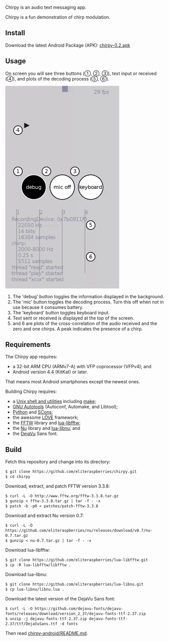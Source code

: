 Chirpy is an audio text messaging app.

Chirpy is a fun demonstration of chirp modulation.


## Install

Download the latest Android Package (APK):
[chirpy-0.2.apk](https://github.com/eliteraspberries/chirpy/releases/tag/v0.2)


## Usage

On screen you will see three buttons (①, ②, ③), text input or received (④),
and plots of the decoding process (⑤, ⑥).

![Example usage](chirpy.gif)

 1. The 'debug' button toggles the information displayed in the background.
 2. The 'mic' button toggles the decoding process.
    Turn this off when not in use because it consumes battery.
 3. The 'keyboard' button toggles keyboard input.
 4. Text sent or received is displayed at the top of the screen.
 5. and 6 are plots of the cross-correlation of the audio received and
    the zero and one chirps.
    A peak indicates the presence of a chirp.


## Requirements

The Chirpy app requires:

  - a 32-bit ARM CPU (ARMv7-A) with VFP coprocessor (VFPv4); and
  - Android version 4.4 (KitKat) or later.

That means most Android smartphones except the newest ones.

Building Chirpy requires:

  - a [Unix shell and utilities][unix] including [make][];
  - [GNU Autotools][autotools] (Autoconf, Automake, and Libtool);
  - [Python][] and [SCons][];
  - the awesome [LÖVE][] framework;
  - the [FFTW][] library and [lua-libfftw][];
  - the [Nu][] library and [lua-libnu][]; and
  - the [DejaVu][] Sans font.


## Build

Fetch this repository and change into its directory:

    $ git clone https://github.com/eliteraspberries/chirpy.git
    $ cd chirpy

Download, extract, and patch FFTW version 3.3.8:

    $ curl -L -O http://www.fftw.org/fftw-3.3.8.tar.gz
    $ gunzip < fftw-3.3.8.tar.gz | tar -f - -x
    $ patch -b -p0 < patches/patch-fftw-3.3.8

Download and extract Nu version 0.7:

    $ curl -L -O https://github.com/eliteraspberries/nu/releases/download/v0.7/nu-0.7.tar.gz
    $ gunzip < nu-0.7.tar.gz | tar -f - -x

Download lua-libfftw:

    $ git clone https://github.com/eliteraspberries/lua-libfftw.git
    $ cp -R lua-libfftw/libfftw .

Download lua-libnu:

    $ git clone https://github.com/eliteraspberries/lua-libnu.git
    $ cp lua-libnu/libnu.lua .

Download the latest version of the DejaVu Sans font:

    $ curl -L -O https://github.com/dejavu-fonts/dejavu-fonts/releases/download/version_2_37/dejavu-fonts-ttf-2.37.zip
    $ unzip -j dejavu-fonts-ttf-2.37.zip dejavu-fonts-ttf-2.37/ttf/DejaVuSans.ttf -d fonts

Then read [chirpy-android/README.md](chirpy-android/README.md).


[DejaVu]: <https://dejavu-fonts.github.io/>
[FFTW]: <http://www.fftw.org/>
[LÖVE]: <https://love2d.org/>
[Nu]: <https://github.com/eliteraspberries/nu>
[Python]: <https://www.python.org/>
[SCons]: <https://scons.org/>
[autotools]: <https://www.gnu.org/software/automake/>
[lua-libfftw]: <https://github.com/eliteraspberries/lua-libfftw>
[lua-libnu]: <https://github.com/eliteraspberries/lua-libnu>
[make]: <http://pubs.opengroup.org/onlinepubs/9699919799/utilities/make.html>
[unix]: <http://pubs.opengroup.org/onlinepubs/9699919799/utilities/contents.html>
